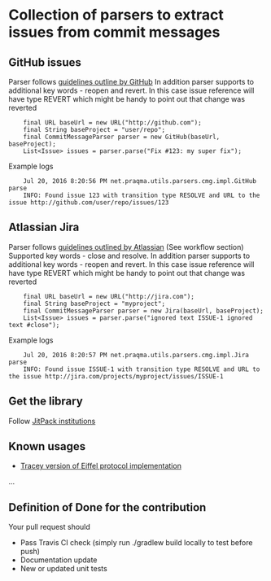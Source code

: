 # Collection of parsers to extract issues from commit messages

## GitHub issues

Parser follows [guidelines outline by GitHub](https://help.github.com/articles/closing-issues-via-commit-messages/)
In addition parser supports to additional key words - reopen and revert. In this case issue reference will have type REVERT
which might be handy to point out that change was reverted

```
    final URL baseUrl = new URL("http://github.com");
    final String baseProject = "user/repo";
    final CommitMessageParser parser = new GitHub(baseUrl, baseProject);
    List<Issue> issues = parser.parse("Fix #123: my super fix");
```
Example logs

```
    Jul 20, 2016 8:20:56 PM net.praqma.utils.parsers.cmg.impl.GitHub parse
    INFO: Found issue 123 with transition type RESOLVE and URL to the issue http://github.com/user/repo/issues/123
```

## Atlassian Jira

Parser follows [guidelines outlined by Atlassian](https://confluence.atlassian.com/fisheye/using-smart-commits-298976812.html) (See workflow section)
Supported key words - close and resolve.
In addition parser supports to additional key words - reopen and revert. In this case issue reference will have type REVERT
which might be handy to point out that change was reverted

```
    final URL baseUrl = new URL("http://jira.com");
    final String baseProject = "myproject";
    final CommitMessageParser parser = new Jira(baseUrl, baseProject);
    List<Issue> issues = parser.parse("ignored text ISSUE-1 ignored text #close");
```

Example logs

```
    Jul 20, 2016 8:20:57 PM net.praqma.utils.parsers.cmg.impl.Jira parse
    INFO: Found issue ISSUE-1 with transition type RESOLVE and URL to the issue http://jira.com/projects/myproject/issues/ISSUE-1
```

## Get the library

Follow [JitPack institutions](https://jitpack.io/#Praqma/commit-message-parser)

## Known usages

* [Tracey version of Eiffel protocol implementation](https://github.com/praqma/tracey-protocol-eiffel)

...

## Definition of Done for the contribution

Your pull request should

* Pass Travis CI check (simply run ./gradlew build locally to test before push)
* Documentation update
* New or updated unit tests

